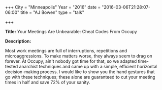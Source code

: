+++
City = "Minneapolis"
Year = "2016"
date = "2016-03-06T21:28:07-06:00"
title = "AJ Bowen"
type = "talk"

+++

<div class="span-15  ">
  <div class="span-15  last ">
  <p><strong>Title:</strong>
  Your Meetings Are Unbearable: Cheat Codes From Occupy
</p>

<p><strong>Description:</strong></p>

<p>
Most work meetings are full of interruptions, repetitions and microaggressions. To make matters worse, they always seem to drag on forever.  At Occupy, ain't nobody got time for that, so we adapted time-tested anarchist techniques and came up with a simple, efficient horizontal decision-making process.  I would like to show you the hand gestures that go with these techniques; these alone are guaranteed to cut your meeting times in half and save 72% of your sanity.
</p>

<br>
<br>
<script async class="speakerdeck-embed" data-id="dd91e7b6f7974994857e778f89497c1c" data-ratio="1.77777777777778" src="//speakerdeck.com/assets/embed.js"></script>


  </div>
</div>
